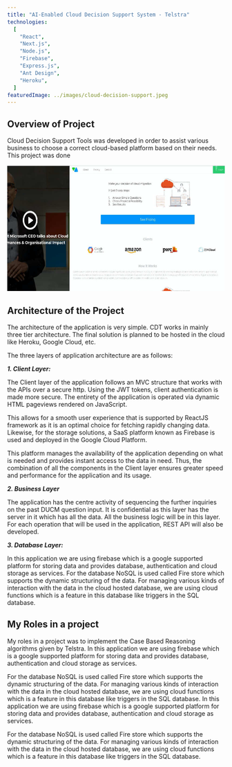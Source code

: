 ```yaml
---
title: "AI-Enabled Cloud Decision Support System - Telstra"
technologies:
  [
    "React",
    "Next.js",
    "Node.js",
    "Firebase",
    "Express.js",
    "Ant Design",
    "Heroku",
  ]
featuredImage: ../images/cloud-decision-support.jpeg
---
```


## Overview of Project

Cloud Decision Support Tools was developed in order to assist various business to choose a correct cloud-based platform based on their needs. This project was done

![AI-Enabled Cloud Decision Support System](../images/cloud-decision-support.jpeg)

## Architecture of the Project

The architecture of the application is very simple. CDT works in mainly three tier architecture. The final solution is planned to be hosted in the cloud like Heroku, Google Cloud, etc.

The three layers of application architecture are as follows:

***1. Client Layer:***

The Client layer of the application follows an MVC structure that works with the APIs over a secure http. Using the JWT tokens, client authentication is made more secure. The entirety of the application is operated via dynamic HTML pageviews rendered on JavaScript.

This allows for a smooth user experience that is supported by ReactJS framework as it is an optimal choice for fetching rapidly changing data. Likewise, for the storage solutions, a SaaS platform known as Firebase is used and deployed in the Google Cloud Platform. 

This platform manages the availability of the application depending on what is needed and provides instant access to the data in need. Thus, the combination of all the components in the Client layer ensures greater speed and performance for the application and its usage.

***2. Business Layer***

The application has the centre activity of sequencing the further inquiries on the past DUCM question input. It is confidential as this layer has the server in it which has all the data. All the business logic will be in this layer. For each operation that will be used in the application, REST API will also be developed.

***3. Database Layer:***

In this application we are using firebase which is a google supported platform for storing data and provides database, authentication and cloud storage as services. For the database NoSQL is used called Fire store which supports the dynamic structuring of the data. For managing various kinds of interaction with the data in the cloud hosted database, we are using cloud functions which is a feature in this database like triggers in the SQL database.

## My Roles in a project

My roles in a project was to implement the Case Based Reasoning algorithms given by Telstra.
In this application we are using firebase which is a google supported platform for storing data and provides database, authentication and cloud storage as services. 

For the database NoSQL is used called Fire store which supports the dynamic structuring of the data. For managing various kinds of interaction with the data in the cloud hosted database, we are using cloud functions which is a feature in this database like triggers in the SQL database.
In this application we are using firebase which is a google supported platform for storing data and provides database, authentication and cloud storage as services.

 For the database NoSQL is used called Fire store which supports the dynamic structuring of the data. For managing various kinds of interaction with the data in the cloud hosted database, we are using cloud functions which is a feature in this database like triggers in the SQL database.
